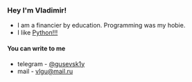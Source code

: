 ### Hey I'm Vladimir!
* I am a financier by education. Programming was my hobie.
* I like [Python!!!](python.org)
<!-- * I am currently studying at [yandex-practicum](https://practicum.yandex.ru/) -->
#### You can write to me
* telegram - [@gusevsk1y](@gusevsk1y)
* mail - vlgu@mail.ru
<!--
**gusevskiy/gusevskiy** is a ✨ _special_ ✨ repository because its `README.md` (this file) appears on your GitHub profile.

Here are some ideas to get you started:

- 🔭 I’m currently working on ...
- 🌱 I’m currently learning ...
- 👯 I’m looking to collaborate on ...
- 🤔 I’m looking for help with ...
- 💬 Ask me about ...
- 📫 How to reach me: ...
- 😄 Pronouns: ...
- ⚡ Fun fact: ...
-->
